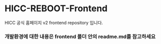 # HICC-REBOOT-Frontend
HICC 공식 홈페이지 v2 frontend repository 입니다.

### 개발환경에 대한 내용은 frontend 폴더 안의 readme.md를 참고하세요
